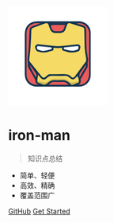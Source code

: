 ![logo](img/iron-man.png)

# iron-man

> 知识点总结

- 简单、轻便
- 高效、精确
- 覆盖范围广

[GitHub](https://github.com/yueyueniao007/blob)
[Get Started](markdown/http?id=_1-前端需要注意哪些seo)